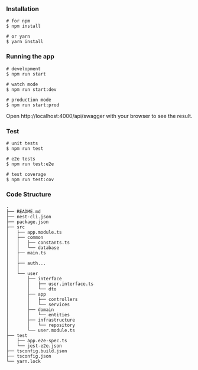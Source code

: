 ### Installation
```ssh
# for npm
$ npm install

# or yarn
$ yarn install
```

### Running the app

```ssh
# development
$ npm run start

# watch mode
$ npm run start:dev

# production mode
$ npm run start:prod
```
Open http://localhost:4000/api/swagger with your browser to see the result.

### Test
```ssh
# unit tests
$ npm run test

# e2e tests
$ npm run test:e2e

# test coverage
$ npm run test:cov
```

### Code Structure
```
.
├── README.md
├── nest-cli.json
├── package.json
├── src
│   ├── app.module.ts
│   ├── common
│   │   ├── constants.ts
│   │   └── database
│   ├── main.ts
│   │
│   ├── auth...
│   │
│   └── user
│       ├── interface
│       │   ├── user.interface.ts
│       │   └── dto
│       ├── app
│       │   ├── controllers
│       │   └── services
│       ├── domain
│       │   └── entities
│       ├── infrastructure
│       │   └── repository
│       └── user.module.ts
├── test
│   ├── app.e2e-spec.ts
│   └── jest-e2e.json
├── tsconfig.build.json
├── tsconfig.json
└── yarn.lock

```
